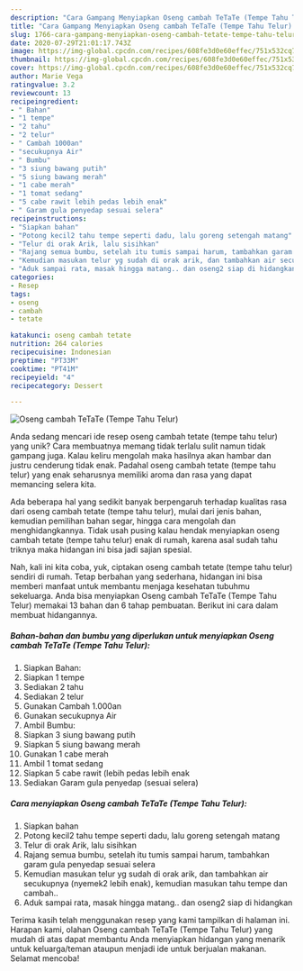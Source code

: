 ```yaml
---
description: "Cara Gampang Menyiapkan Oseng cambah TeTaTe (Tempe Tahu Telur) Anti Gagal"
title: "Cara Gampang Menyiapkan Oseng cambah TeTaTe (Tempe Tahu Telur) Anti Gagal"
slug: 1766-cara-gampang-menyiapkan-oseng-cambah-tetate-tempe-tahu-telur-anti-gagal
date: 2020-07-29T21:01:17.743Z
image: https://img-global.cpcdn.com/recipes/608fe3d0e60effec/751x532cq70/oseng-cambah-tetate-tempe-tahu-telur-foto-resep-utama.jpg
thumbnail: https://img-global.cpcdn.com/recipes/608fe3d0e60effec/751x532cq70/oseng-cambah-tetate-tempe-tahu-telur-foto-resep-utama.jpg
cover: https://img-global.cpcdn.com/recipes/608fe3d0e60effec/751x532cq70/oseng-cambah-tetate-tempe-tahu-telur-foto-resep-utama.jpg
author: Marie Vega
ratingvalue: 3.2
reviewcount: 13
recipeingredient:
- " Bahan"
- "1 tempe"
- "2 tahu"
- "2 telur"
- " Cambah 1000an"
- "secukupnya Air"
- " Bumbu"
- "3 siung bawang putih"
- "5 siung bawang merah"
- "1 cabe merah"
- "1 tomat sedang"
- "5 cabe rawit lebih pedas lebih enak"
- " Garam gula penyedap sesuai selera"
recipeinstructions:
- "Siapkan bahan"
- "Potong kecil2 tahu tempe seperti dadu, lalu goreng setengah matang"
- "Telur di orak Arik, lalu sisihkan"
- "Rajang semua bumbu, setelah itu tumis sampai harum, tambahkan garam gula penyedap sesuai selera"
- "Kemudian masukan telur yg sudah di orak arik, dan tambahkan air secukupnya (nyemek2 lebih enak), kemudian masukan tahu tempe dan cambah.."
- "Aduk sampai rata, masak hingga matang.. dan oseng2 siap di hidangkan"
categories:
- Resep
tags:
- oseng
- cambah
- tetate

katakunci: oseng cambah tetate 
nutrition: 264 calories
recipecuisine: Indonesian
preptime: "PT33M"
cooktime: "PT41M"
recipeyield: "4"
recipecategory: Dessert

---
```



![Oseng cambah TeTaTe (Tempe Tahu Telur)](https://img-global.cpcdn.com/recipes/608fe3d0e60effec/751x532cq70/oseng-cambah-tetate-tempe-tahu-telur-foto-resep-utama.jpg)

Anda sedang mencari ide resep oseng cambah tetate (tempe tahu telur) yang unik? Cara membuatnya memang tidak terlalu sulit namun tidak gampang juga. Kalau keliru mengolah maka hasilnya akan hambar dan justru cenderung tidak enak. Padahal oseng cambah tetate (tempe tahu telur) yang enak seharusnya memiliki aroma dan rasa yang dapat memancing selera kita.

Ada beberapa hal yang sedikit banyak berpengaruh terhadap kualitas rasa dari oseng cambah tetate (tempe tahu telur), mulai dari jenis bahan, kemudian pemilihan bahan segar, hingga cara mengolah dan menghidangkannya. Tidak usah pusing kalau hendak menyiapkan oseng cambah tetate (tempe tahu telur) enak di rumah, karena asal sudah tahu triknya maka hidangan ini bisa jadi sajian spesial.




Nah, kali ini kita coba, yuk, ciptakan oseng cambah tetate (tempe tahu telur) sendiri di rumah. Tetap berbahan yang sederhana, hidangan ini bisa memberi manfaat untuk membantu menjaga kesehatan tubuhmu sekeluarga. Anda bisa menyiapkan Oseng cambah TeTaTe (Tempe Tahu Telur) memakai 13 bahan dan 6 tahap pembuatan. Berikut ini cara dalam membuat hidangannya.

<!--inarticleads1-->

##### Bahan-bahan dan bumbu yang diperlukan untuk menyiapkan Oseng cambah TeTaTe (Tempe Tahu Telur):

1. Siapkan  Bahan:
1. Siapkan 1 tempe
1. Sediakan 2 tahu
1. Sediakan 2 telur
1. Gunakan  Cambah 1.000an
1. Gunakan secukupnya Air
1. Ambil  Bumbu:
1. Siapkan 3 siung bawang putih
1. Siapkan 5 siung bawang merah
1. Gunakan 1 cabe merah
1. Ambil 1 tomat sedang
1. Siapkan 5 cabe rawit (lebih pedas lebih enak
1. Sediakan  Garam gula penyedap (sesuai selera)




<!--inarticleads2-->

##### Cara menyiapkan Oseng cambah TeTaTe (Tempe Tahu Telur):

1. Siapkan bahan
1. Potong kecil2 tahu tempe seperti dadu, lalu goreng setengah matang
1. Telur di orak Arik, lalu sisihkan
1. Rajang semua bumbu, setelah itu tumis sampai harum, tambahkan garam gula penyedap sesuai selera
1. Kemudian masukan telur yg sudah di orak arik, dan tambahkan air secukupnya (nyemek2 lebih enak), kemudian masukan tahu tempe dan cambah..
1. Aduk sampai rata, masak hingga matang.. dan oseng2 siap di hidangkan




Terima kasih telah menggunakan resep yang kami tampilkan di halaman ini. Harapan kami, olahan Oseng cambah TeTaTe (Tempe Tahu Telur) yang mudah di atas dapat membantu Anda menyiapkan hidangan yang menarik untuk keluarga/teman ataupun menjadi ide untuk berjualan makanan. Selamat mencoba!
